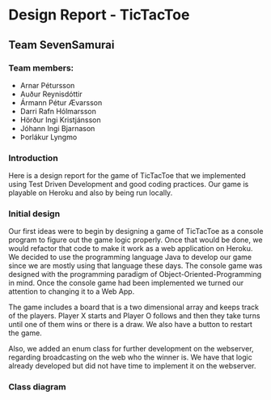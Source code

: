 # Design Report - TicTacToe

## Team SevenSamurai 
### Team members: 
* Arnar Pétursson
* Auður Reynisdóttir
* Ármann Pétur Ævarsson
* Darri Rafn Hólmarsson
* Hörður Ingi Kristjánsson 
* Jóhann Ingi Bjarnason
* Þorlákur Lyngmo 


### Introduction 
Here is a design report for the game of TicTacToe that we implemented using Test Driven Development and good coding practices. Our game is playable on Heroku and also by being run locally. 



### Initial design 
Our first ideas were to begin by designing a game of TicTacToe as a console program to figure out the game logic properly. Once that would be done, we would refactor that code to make it work as a web application on Heroku. We decided to use the programming language Java to develop our game since we are mostly using that language these days. The console game was designed with the programming paradigm of Object-Oriented-Programming in mind. Once the console game had been implemented we turned our attention to changing it to a Web App. 

The game includes a board that is a two dimensional array and keeps track of the players. Player X starts and Player O follows and then they take turns until one of them wins or there is a draw. We also have a button to restart the game. 

Also, we added an enum class for further development on the webserver, regarding broadcasting on the web who the winner is. We have that logic already developed but did not have time to implement it on the webserver. 


### Class diagram 


